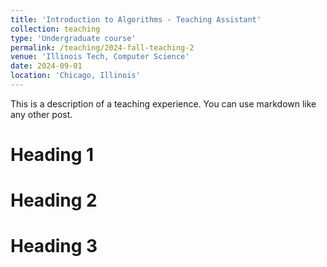 ```yaml
---
title: 'Introduction to Algorithms - Teaching Assistant'
collection: teaching
type: 'Undergraduate course'
permalink: /teaching/2024-fall-teaching-2
venue: 'Illinois Tech, Computer Science'
date: 2024-09-01
location: 'Chicago, Illinois'
---
```


This is a description of a teaching experience. You can use markdown like any other post.

# Heading 1

# Heading 2

# Heading 3
